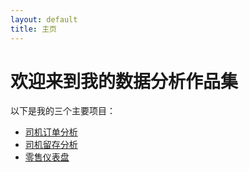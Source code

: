 ```yaml
---
layout: default
title: 主页
---
```


# 欢迎来到我的数据分析作品集

以下是我的三个主要项目：

- [司机订单分析](/projects/driver_order_analysis/)
- [司机留存分析](/projects/driver_retention_analysis/)
- [零售仪表盘](/projects/retail-dashboard/)
